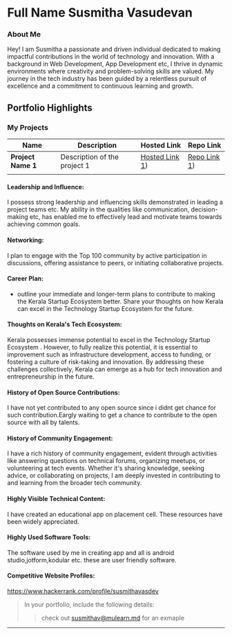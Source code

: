 # Full Name Susmitha Vasudevan

### About Me

Hey! I am Susmitha a passionate and driven individual dedicated to making impactful contributions in the world of technology and innovation. With a background in Web Development, App Development etc, I thrive in dynamic environments where creativity and problem-solving skills are valued. My journey in the tech industry has been guided by a relentless pursuit of excellence and a commitment to continuous learning and growth.

## Portfolio Highlights

### My Projects

| Name                | Description                                                               | Hosted Link                              | Repo Link                                                      |
|---------------------|---------------------------------------------------------------------------|------------------------------------------|----------------------------------------------------------------|
| **Project Name 1**  | Description of the project 1                                              | [Hosted Link 1](https://github.com/Susmitha65/mysite))    | [Repo Link 1](https://github.com/Susmitha65/mysite))             |
             |

#### Leadership and Influence:

I possess strong leadership and influencing skills demonstrated in leading a project teams etc. My ability in the qualities like communication, decision-making etc, has enabled me to effectively lead and motivate teams towards achieving common goals.

#### Networking:

I plan to engage with the Top 100 community by active participation in discussions, offering assistance to peers, or initiating collaborative projects. 

#### Career Plan:

- outline your immediate and longer-term plans to contribute to making the Kerala Startup Ecosystem better. Share your thoughts on how Kerala can excel in the Technology Startup Ecosystem for the future.

#### Thoughts on Kerala's Tech Ecosystem:

Kerala possesses immense potential to excel in the Technology Startup Ecosystem . However, to fully realize this potential, it is essential to improvement such as infrastructure development, access to funding, or fostering a culture of risk-taking and innovation. By addressing these challenges collectively, Kerala can emerge as a hub for tech innovation and entrepreneurship in the future.
#### History of Open Source Contributions:

I have not yet contributed to any open source since i didnt get chance for such contribution.Eargly waiting to get a chance to contribute to the open source with all by talents.
#### History of Community Engagement:

I have a rich history of community engagement, evident through activities like answering questions on technical forums, organizing meetups, or volunteering at tech events. Whether it's sharing knowledge, seeking advice, or collaborating on projects, I am deeply invested in contributing to and learning from the broader tech community.
#### Highly Visible Technical Content:

I have created an educational app on placement cell. These resources have been widely appreciated.
#### Highly Used Software Tools:
The software used by me in creating app and all is android studio,jotform,kodular etc. these are user friendly software.

#### Competitive Website Profiles:

https://www.hackerrank.com/profile/susmithavasdev


> In your portfolio, include the following details:
>> check out [susmithav@mulearn.md](susmithav@mulearn.md) for an exmaple

---

